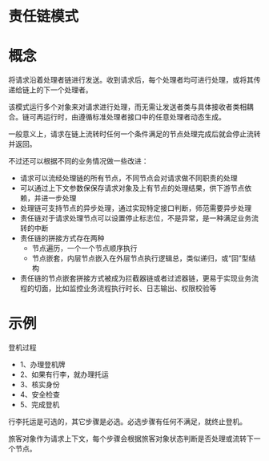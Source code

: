 责任链模式
===

# 概念
将请求沿着处理者链进行发送。收到请求后，每个处理者均可进行处理，或将其传递给链上的下一个处理者。

该模式运行多个对象来对请求进行处理，而无需让发送者类与具体接收者类相耦合。链可再运行时，由遵循标准处理者接口中的任意处理者动态生成。

一般意义上，请求在链上流转时任何一个条件满足的节点处理完成后就会停止流转并返回。

不过还可以根据不同的业务情况做一些改进：

- 请求可以流经处理链的所有节点，不同节点会对请求做不同职责的处理
- 可以通过上下文参数保保存请求对象及上有节点的处理结果，供下游节点依赖，并进一步处理
- 处理链可支持节点的异步处理，通过实现特定接口判断，师范需要异步处理
- 责任链对于请求处理节点可以设置停止标志位，不是异常，是一种满足业务流转的中断
- 责任链的拼接方式存在两种
  - 节点遍历，一个一个节点顺序执行
  - 节点嵌套，内层节点嵌入在外层节点执行逻辑总，类似递归，或“回”型结构
- 责任链的节点嵌套拼接方式被成为拦截器链或者过滤器链，更易于实现业务流程的切面，比如监控业务流程执行时长、日志输出、权限校验等

# 示例
登机过程
- 1、办理登机牌
- 2、如果有行李，就办理托运
- 3、核实身份
- 4、安全检查
- 5、完成登机

行李托运是可选的，其它步骤是必选。必选步骤有任何不满足，就终止登机。

旅客对象作为请求上下文，每个步骤会根据旅客对象状态判断是否处理或流转下一个节点。
